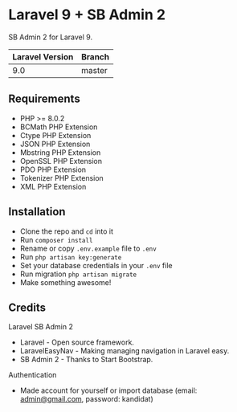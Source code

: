 # Laravel 9 + SB Admin 2

SB Admin 2 for Laravel 9.

| Laravel Version | Branch |
|-----------------|--------|
| 9.0             | master |

## Requirements

- PHP >= 8.0.2
- BCMath PHP Extension
- Ctype PHP Extension
- JSON PHP Extension
- Mbstring PHP Extension
- OpenSSL PHP Extension
- PDO PHP Extension
- Tokenizer PHP Extension
- XML PHP Extension

## Installation

- Clone the repo and `cd` into it
- Run `composer install`
- Rename or copy `.env.example` file to `.env`
- Run `php artisan key:generate`
- Set your database credentials in your `.env` file
- Run migration `php artisan migrate`
- Make something awesome!

## Credits

Laravel
SB Admin 2 

- Laravel - Open source framework.
- LaravelEasyNav - Making managing navigation in Laravel easy.
- SB Admin 2 - Thanks to Start Bootstrap.

Authentication 
- Made account for yourself or import database (email: admin@gmail.com, password: kandidat) 

